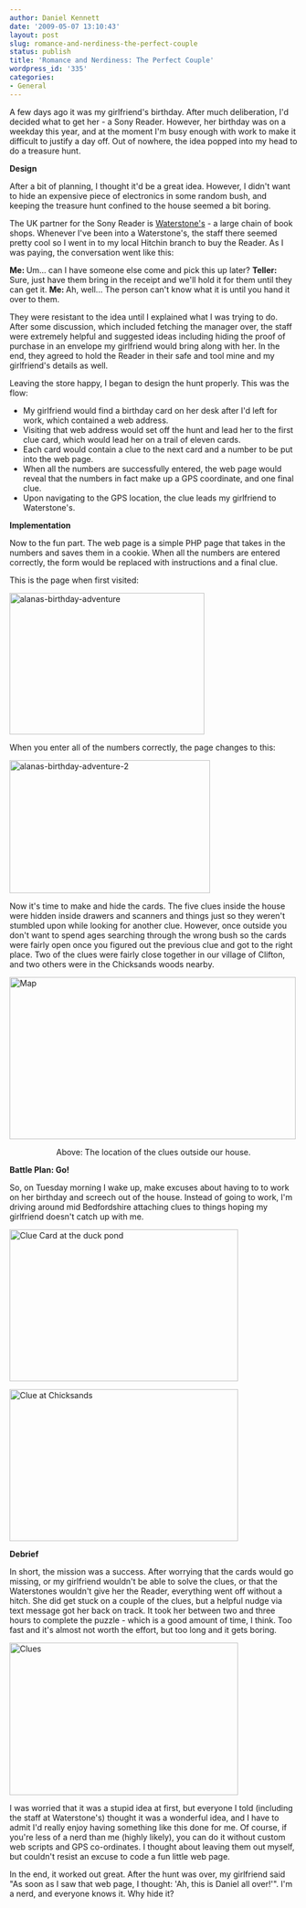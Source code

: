 ```yaml
---
author: Daniel Kennett
date: '2009-05-07 13:10:43'
layout: post
slug: romance-and-nerdiness-the-perfect-couple
status: publish
title: 'Romance and Nerdiness: The Perfect Couple'
wordpress_id: '335'
categories:
- General
---
```


A few days ago it was my girlfriend's birthday. After much deliberation, I'd decided what to get her - a Sony Reader. However, her birthday was on a weekday this year, and at the moment I'm busy enough with work to make it difficult to justify a day off. Out of nowhere, the idea popped into my head to do a treasure hunt.

<strong>Design</strong>

After a bit of planning, I thought it'd be a great idea. However, I didn't want to hide an expensive piece of electronics in some random bush, and keeping the treasure hunt confined to the house seemed a bit boring.

The UK partner for the Sony Reader is <a href="http://www.waterstones.co.uk/" target="_blank">Waterstone's</a> - a large chain of book shops. Whenever I've been into a Waterstone's, the staff there seemed pretty cool so I went in to my local Hitchin branch to buy the Reader. As I was paying, the conversation went like this:

<strong>Me: </strong>Um... can I have someone else come and pick this up later?
<strong>Teller: </strong>Sure, just have them bring in the receipt and we'll hold it for them until they can get it. 
<strong>Me: </strong>Ah, well... The person can't know what it is until you hand it over to them.

They were resistant to the idea until I explained what I was trying to do. After some discussion, which included fetching the manager over, the staff were extremely helpful and suggested ideas including hiding the proof of purchase in an envelope my girlfriend would bring along with her. In the end, they agreed to hold the Reader in their safe and tool mine and my girlfriend's details as well.

Leaving the store happy, I began to design the hunt properly. This was the flow:

- My girlfriend would find a birthday card on her desk after I'd left for work, which contained a web address.
- Visiting that web address would set off the hunt and lead her to the first clue card, which would lead her on a trail of eleven cards.
- Each card would contain a clue to the next card and a number to be put into the web page.
- When all the numbers are successfully entered, the web page would reveal that the numbers in fact make up a GPS coordinate, and one final clue.
- Upon navigating to the GPS location, the clue leads my girlfriend to Waterstone's. 

<!--more-->

<strong>Implementation</strong>

Now to the fun part. The web page is a simple PHP page that takes in the numbers and saves them in a cookie. When all the numbers are entered correctly, the form would be replaced with instructions and a final clue. 

This is the page when first visited:

<a href="http://danielkennett.org/wp-content/uploads/2009/05/alanas-birthday-adventure.png"><img src="http://danielkennett.org/wp-content/uploads/2009/05/alanas-birthday-adventure.png" alt="alanas-birthday-adventure" title="alanas-birthday-adventure" width="341" height="248" class="aligncenter size-full wp-image-336" /></a>

When you enter all of the numbers correctly, the page changes to this:

<a href="http://danielkennett.org/wp-content/uploads/2009/05/alanas-birthday-adventure-2.png"><img src="http://danielkennett.org/wp-content/uploads/2009/05/alanas-birthday-adventure-2.png" alt="alanas-birthday-adventure-2" title="alanas-birthday-adventure-2" width="351" height="233" class="aligncenter size-full wp-image-337" /></a>

Now it's time to make and hide the cards. The five clues inside the house were hidden inside drawers and scanners and things just so they weren't stumbled upon while looking for another clue. However, once outside you don't want to spend ages searching through the wrong bush so the cards were fairly open once you figured out the previous clue and got to the right place. Two of the clues were fairly close together in our village of Clifton, and two others were in the Chicksands woods nearby. 

<img src="http://danielkennett.org/wp-content/uploads/2009/05/clues.png" alt="Map" title="Map" width="501" height="284" class="aligncenter size-full wp-image-354" />

<p style="text-align:center;">Above: The location of the clues outside our house.</p>

<strong>Battle Plan: Go!</strong>

So, on Tuesday morning I wake up, make excuses about having to to work on her birthday and screech out of the house. Instead of going to work, I'm driving around mid Bedfordshire attaching clues to things hoping my girlfriend doesn't catch up with me.

<a href="http://danielkennett.org/wp-content/uploads/2009/05/duckpond.jpg"><img src="http://danielkennett.org/wp-content/uploads/2009/05/duckpond.jpg" alt="Clue Card at the duck pond" title="Clue Card at the duck pond" width="400" height="266" class="aligncenter size-full wp-image-355" /></a>

<a href="http://danielkennett.org/wp-content/uploads/2009/05/chicksands.jpg"><img src="http://danielkennett.org/wp-content/uploads/2009/05/chicksands.jpg" alt="Clue at Chicksands" title="Clue at Chicksands" width="400" height="266" class="aligncenter size-full wp-image-356" /></a>

<strong>Debrief</strong>

In short, the mission was a success. After worrying that the cards would go missing, or my girlfriend wouldn't be able to solve the clues, or that the Waterstones wouldn't give her the Reader, everything went off without a hitch. She did get stuck on a couple of the clues, but a helpful nudge via text message got her back on track. It took her between two and three hours to complete the puzzle - which is a good amount of time, I think. Too fast and it's almost not worth the effort, but too long and it gets boring. 

<a href="http://danielkennett.org/wp-content/uploads/2009/05/cards.jpg"><img src="http://danielkennett.org/wp-content/uploads/2009/05/cards.jpg" alt="Clues" title="Clues" width="400" height="267" class="aligncenter size-full wp-image-353" /></a>

I was worried that it was a stupid idea at first, but everyone I told (including the staff at Waterstone's) thought it was a wonderful idea, and I have to admit I'd really enjoy having something like this done for me. Of course, if you're less of a nerd than me (highly likely), you can do it without custom web scripts and GPS co-ordinates. I thought about leaving them out myself, but couldn't resist an excuse to code a fun little web page. 

In the end, it worked out great. After the hunt was over, my girlfriend said "As soon as I saw that web page, I thought: 'Ah, this is Daniel all over!'". I'm a nerd, and everyone knows it. Why hide it?